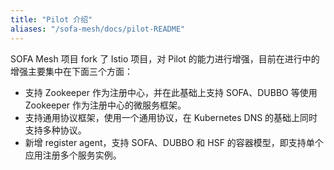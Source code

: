 ```yaml
---
title: "Pilot 介绍"
aliases: "/sofa-mesh/docs/pilot-README"
---
```


SOFA Mesh 项目 fork 了 Istio 项目，对 Pilot 的能力进行增强，目前在进行中的增强主要集中在下面三个方面：

- 支持 Zookeeper 作为注册中心，并在此基础上支持 SOFA、DUBBO 等使用 Zookeeper 作为注册中心的微服务框架。
- 支持通用协议框架，使用一个通用协议，在 Kubernetes DNS 的基础上同时支持多种协议。
- 新增 register agent，支持 SOFA、DUBBO 和 HSF 的容器模型，即支持单个应用注册多个服务实例。
